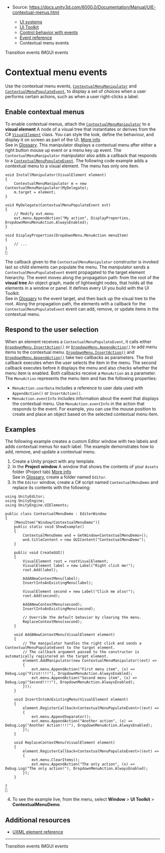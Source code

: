 * Source: https://docs.unity3d.com/6000.0/Documentation/Manual/UIE-contextual-menus.html

  * [UI systems](https://docs.unity3d.com/6000.0/Documentation/Manual/UIToolkits.html)
  * [UI Toolkit](https://docs.unity3d.com/6000.0/Documentation/Manual/UIElements.html)
  * [Control behavior with events](https://docs.unity3d.com/6000.0/Documentation/Manual/UIE-Events.html)
  * [Event reference](https://docs.unity3d.com/6000.0/Documentation/Manual/UIE-Events-Reference.html)
  * Contextual menu events


[](https://docs.unity3d.com/6000.0/Documentation/Manual/UIE-Transition-Events.html)
Transition events
[](https://docs.unity3d.com/6000.0/Documentation/Manual/UIE-IMGUI-Events.html)
IMGUI events
# Contextual menu events
Use the contextual menu events, [`ContextualMenuManipulator`](https://docs.unity3d.com/6000.0/Documentation/ScriptReference/UIElements.ContextualMenuManipulator.html) and [`ContextualMenuPopulateEvent`](https://docs.unity3d.com/6000.0/Documentation/ScriptReference/UIElements.ContextualMenuPopulateEvent.html), to display a set of choices when a user performs certain actions, such as when a user right-clicks a label. 
## Enable contextual menus
To enable contextual menus, attach the [`ContextualMenuManipulator`](https://docs.unity3d.com/6000.0/Documentation/ScriptReference/UIElements.ContextualMenuManipulator.html) to a **visual element** A node of a visual tree that instantiates or derives from the C# [`VisualElement`](https://docs.unity3d.com/6000.0/Documentation/ScriptReference/UIElements.VisualElement.html) class. You can style the look, define the behaviour, and display it on screen as part of the UI. [More info](https://docs.unity3d.com/6000.0/Documentation/Manual/UIE-VisualTree.html)  
See in [Glossary](https://docs.unity3d.com/6000.0/Documentation/Manual/Glossary.html#Visualelement). This manipulator displays a contextual menu after either a right button mouse up event or a menu key up event. The `ContextualMenuManipulator` manipulator also adds a callback that responds to a [`ContextualMenuPopulateEvent`](https://docs.unity3d.com/6000.0/Documentation/ScriptReference/UIElements.ContextualMenuPopulateEvent.html). 
The following code example adds a contextual menu to a visual element. The menu has only one item.
```
void InstallManipulator(VisualElement element)
{
    ContextualMenuManipulator m = new ContextualMenuManipulator(MyDelegate);
    m.target = element;
}

void MyDelegate(ContextualMenuPopulateEvent evt)
{
    // Modify evt.menu
    evt.menu.AppendAction("My action", DisplayProperties, DropdownMenuMenuAction.AlwaysEnabled);
}

void DisplayProperties(DropdownMenu.MenuAction menuItem)
{
    // ...
}

```

The callback given to the `ContextualMenuManipulator` constructor is invoked last so child elements can populate the menu.
The manipulator sends a `ContextualMenuPopulateEvent` event propagated to the target element hierarchy. The event moves along the propagation path: from the root of the **visual tree** An object graph, made of lightweight nodes, that holds all the elements in a window or panel. It defines every UI you build with the UI Toolkit.  
See in [Glossary](https://docs.unity3d.com/6000.0/Documentation/Manual/Glossary.html#Visualtree) to the event target, and then back up the visual tree to the root. Along the propagation path, the elements with a callback for the `ContextualMenuPopulateEvent` event can add, remove, or update items in the contextual menu.
## Respond to the user selection
When an element receives a `ContextualMenuPopulateEvent`, it calls either [`DropdownMenu.InsertAction()`](https://docs.unity3d.com/6000.0/Documentation/ScriptReference/UIElements.DropdownMenu.InsertAction.html) or [`DropdownMenu.AppendAction()`](https://docs.unity3d.com/6000.0/Documentation/ScriptReference/UIElements.DropdownMenu.AppendAction.html) to add menu items to the contextual menu. [`DropdownMenu.InsertAction()`](https://docs.unity3d.com/6000.0/Documentation/ScriptReference/UIElements.DropdownMenu.InsertAction.html) and [`DropdownMenu.AppendAction()`](https://docs.unity3d.com/6000.0/Documentation/ScriptReference/UIElements.DropdownMenu.AppendAction.html) take two callbacks as parameters. The first callback executes when the user selects the item in the menu. The second callback executes before it displays the menu and also checks whether the menu item is enabled.
Both callbacks receive a `MenuAction` as a parameter. The `MenuAction` represents the menu item and has the following properties:
  * `MenuAction.userData` includes a reference to user data used with `AppendAction()` or `InsertAction()`.
  * `MenuAction.eventInfo` includes information about the event that displays the contextual menu. Use `MenuAction.eventInfo` in the action that responds to the event. For example, you can use the mouse position to create and place an object based on the selected contextual menu item.


## Examples
The following example creates a custom Editor window with two labels and adds contextual menus for each label. The example demonstrates how to add, remove, and update a contextual menu.
  1. Create a Unity project with any template.
  2. In the **Project window** A window that shows the contents of your `Assets` folder (Project tab) [More info](https://docs.unity3d.com/6000.0/Documentation/Manual/ProjectView.html)  
See in [Glossary](https://docs.unity3d.com/6000.0/Documentation/Manual/Glossary.html#Projectwindow), create a folder named `Editor`.
  3. In the `Editor` window, create a C# script named `ContextualMenuDemo` and replace its contents with the following:
```
using UnityEditor;
using UnityEngine;
using UnityEngine.UIElements;

public class ContextualMenuDemo : EditorWindow
{
    [MenuItem("Window/ContextualMenuDemo")]
    public static void ShowExample()
    {
        ContextualMenuDemo wnd = GetWindow<ContextualMenuDemo>();
        wnd.titleContent = new GUIContent("ContextualMenuDemo");
    }

    public void CreateGUI()
    {
        VisualElement root = rootVisualElement;
        VisualElement label = new Label("Right click me!");
        root.Add(label);

        AddANewContextMenu(label);
        InsertIntoAnExistingMenu(label);

        VisualElement second = new Label("Click me also!");
        root.Add(second);

        AddANewContextMenu(second);
        InsertIntoAnExistingMenu(second);

        // Override the default behavior by clearing the menu.
        ReplaceContextMenu(second);
    }

    void AddANewContextMenu(VisualElement element)
    {
        // The manipulator handles the right click and sends a ContextualMenuPopulateEvent to the target element.
        // The callback argument passed to the constructor is automatically registered on the target element.
        element.AddManipulator(new ContextualMenuManipulator((evt) =>
        {
            evt.menu.AppendAction("First menu item", (x) => Debug.Log("First!!!!"), DropdownMenuAction.AlwaysEnabled);
            evt.menu.AppendAction("Second menu item", (x) => Debug.Log("Second!!!!"), DropdownMenuAction.AlwaysEnabled);
        }));
    }

    void InsertIntoAnExistingMenu(VisualElement element)
    {
        element.RegisterCallback<ContextualMenuPopulateEvent>((evt) =>
        {
            evt.menu.AppendSeparator();
            evt.menu.AppendAction("Another action", (x) => Debug.Log("Another Action!!!!"), DropdownMenuAction.AlwaysEnabled);
        });
    }

    void ReplaceContextMenu(VisualElement element)
    {
        element.RegisterCallback<ContextualMenuPopulateEvent>((evt) =>
        {
            evt.menu.ClearItems();
            evt.menu.AppendAction("The only action", (x) => Debug.Log("The only action!"), DropdownMenuAction.AlwaysEnabled);
        });
    }

}

```

  4. To see the example live, from the menu, select **Window** > **UI Toolkit** > **ContextualMenuDemo**. 


## Additional resources
  * [UXML element reference](https://docs.unity3d.com/6000.0/Documentation/Manual/UIE-ElementRef.html)


* * *
[](https://docs.unity3d.com/6000.0/Documentation/Manual/UIE-Transition-Events.html)
Transition events
[](https://docs.unity3d.com/6000.0/Documentation/Manual/UIE-IMGUI-Events.html)
IMGUI events
